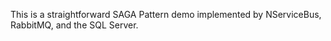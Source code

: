 This is a straightforward SAGA Pattern demo implemented by NServiceBus, RabbitMQ, and the SQL Server.
